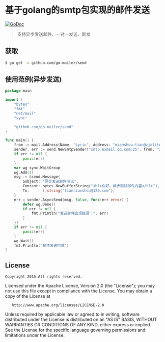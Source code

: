 # 基于golang的smtp包实现的邮件发送

[![GoDoc](https://godoc.org/github.com/go-mailer/send?status.svg)](https://godoc.org/github.com/go-mailer/send)

> 支持异步发送邮件、一对一发送、群发

## 获取

``` bash
$ go get -v github.com/go-mailer/send
```

## 使用范例(异步发送)

``` go
package main

import (
	"bytes"
	"fmt"
	"net/mail"
	"sync"

	"github.com/go-mailer/send"
)

func main() {
	from := mail.Address{Name: "Lyric", Address: "nianshou.tian@zjelite.com"}
	sender, err := send.NewSmtpSender("smtp.exmail.qq.com:25", from, "xxx")
	if err != nil {
		panic(err)
	}
	var wg sync.WaitGroup
	wg.Add(1)
	msg := &send.Message{
		Subject: "异步发送邮件测试",
		Content: bytes.NewBufferString("<h1>你好，异步测试邮件内容</h1>"),
		To:      []string{"tiannianshou@126.com"},
	}
	err = sender.AsyncSend(msg, false, func(err error) {
		defer wg.Done()
		if err != nil {
			fmt.Println("发送邮件出现错误：", err)
		}
	})
	if err != nil {
		panic(err)
	}
	wg.Wait()
	fmt.Println("邮件发送完成")
}
```

## License

	Copyright 2016.All rights reserved.

   Licensed under the Apache License, Version 2.0 (the "License");
   you may not use this file except in compliance with the License.
   You may obtain a copy of the License at

       http://www.apache.org/licenses/LICENSE-2.0

   Unless required by applicable law or agreed to in writing, software
   distributed under the License is distributed on an "AS IS" BASIS,
   WITHOUT WARRANTIES OR CONDITIONS OF ANY KIND, either express or implied.
   See the License for the specific language governing permissions and
   limitations under the License.

